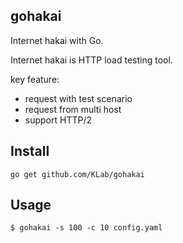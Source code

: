 ## gohakai
Internet hakai with Go.

Internet hakai is HTTP load testing tool.

key feature:

* request with test scenario
* request from multi host
* support HTTP/2


## Install
```
go get github.com/KLab/gohakai
```


## Usage
```
$ gohakai -s 100 -c 10 config.yaml
```
